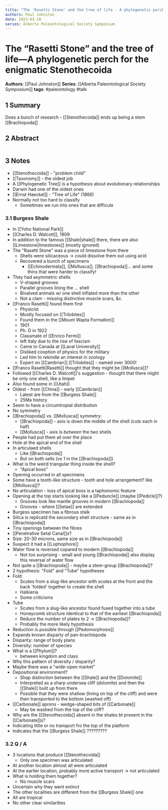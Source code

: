 ```yaml
---
title: "The 'Rasetti Stone' and the tree of life - A phylogenetic perch for the enigmatic Stenothecoida"
authors: Paul Johnston
date: 2023-03-18
series: Alberta Paleontological Society Symposium
---
```


# The “Rasetti Stone” and the tree of life—A phylogenetic perch for the enigmatic Stenothecoida

**Authors**: [[Paul Johnston]]
**Series**: [[Alberta Paleontological Society Symposium]]
**tags**: #paleontology #talk 

## 1 Summary
Does a bunch of research - [[Stenothecoida]] ends up being a stem [[Brachiopoda]]

## 2 Abstract
```

```

## 3 Notes
- [[Stenothecoida]] - "problem child"
- [[Taxonomy]] - the oldest job
- A [[Phylogenetic Tree]] is a hypothesis about evolutionary relationships
- Darwin had one of the oldest ones
- [[Ernst Haeckel]] - "Tree of Life" (1866)
- Normally not too hard to classify
	- Sometimes we run into ones that are difficule
### 3.1 Burgess Shale
- In [[Yoho National Park]]
- [[Charles D. Walcott]], 1909
- In addition to the famous [[Shale|shale]] there, there are also [[Limestone|limestones]] (mostly ignored)
- The "Rasetti Stone" was a piece of limestone from there
	- Shells were silicaceous -> could dissolve them out using acid
	- Recovered a bunch of specimens
		- [[Echinodermata]], [[Mollusca]], [[Brachiopoda]]... and some thins that were harder to classify!
- They had asymmetric shells
	- V-shaped grooves
	- Parallel grooves lining the ... shell
	- Bivalved animals w/ one shell inflated more than the other
	- Not a clam - missing distinctive muscle scars, &c.
- [[Franco Rasetti]] found them first
	- Physicist
	- Mostly focused on [[Trilobites]]
	- Found them in the [[Mount Wapta Formation]]
	- 1901
	- Ph. D in 1922
	- Classmate of [[Enrico Fermi]]
	- left Italy due to the rise of fascism
	- Came to Canada at [[Laval University]]
	- Disliked cooption of physics for the military
	- Led him to rekindle an interest in zoology
	- Expert on [[Cambrian]] [[Trilobites]] - named over 3000!
- [[Franco Rasetti|Rasetti]] thought that they might be [[Mollusca]]?
- Followed [[Charles D. Walcott]]'s suggestion - thought that there might be only one shell, like a limpet
- Also found some in [[Utah]]
- Oldest - from [[China]] - early [[Cambrian]]
	- Latest are from the [[Burgess Shale]]
	- 25Ma history
- Seem to have a circumtropial distribution
- No symmetry
- [[Brachiopoda]] vs. [[Mollusca]] symmetry:
	- [[Brachiopoda]] - axis is down the middle of the shell (cuts each in half)
	- [[Mollusca]] - axis is *between* the two shells
- People had put them all over the place
- Hole at the apical end of the shell
- In articulaed shells
	- Like [[Brachiopoda]]
	- But on both sells (vs 1 in the [[Brachiopoda]])
- What is the weird triangular thing inside the shell?
	- "Apical boss"
- Opening occurred in all specimens
- Some have a tooth-like structure - tooth and hole arrangement? like [[Mollusca]]?
- No articulation - loss of apical boss is a taphonomic feature
- Opening at the top starts looking like a [[Peduncle]] (maybe [[Pedicle]]?)
	- Grooves look like mantle grooves in modern [[Brachiopoda]]
	- Grooves - where [[Setae]] are extended
- Burgess specimen has a fibrous stalk
- Silica is replicatd the secondary shell structure - same as in [[Brachiopoda]]
- Tiny openings between the fibres
- [[Penetrative Setal Canal]]s?
- Size: 20-30 microns, same size as in [[Brachiopoda]]
- Suspect it had a [[Lophophore]]
- Water flow is reversed copared to modern [[Brachiopoda]]
	- Not too surprising - small and young [[Brachiopoda]] also display this reversal of water flow
- Not quite a [[Brachiopoda]] - maybe a stem-group [[Brachiopoda]]?
- 2 hypothesis: "Fold" and "Tube" hypotheses
- Fold:
	- Scutes from a slug-like ancestor with scutes at the front and the back 'folded' together to create the shell
	- Halkieria
	- Some criticisms
- Tube
	- Scutes from a slug-like ancestor found fused together into a tube
	- Honeycomb structure identical to that of the earliest [[Brachiopoda]]
	- Reduce the number of plates to 2 -> [[Brachiopoda]]?
	- Probably the more likely hypothesis
- Reduction is possible through [[Pedomorphosis]]
- Expands known disparty of pan-brachiopoda
- Disparity: range of body plans
- Diversity: number of species
- What is a [[Phylum]]?
	- between kingdom and class
- Why this pattern of diversity / disparity?
- Maybe there was a "wide-open market"
- Depositional environment?
	- Shap distinction between the [[Shale]] and the [[Dolomite]]
	- Interpreted as a sharp undersea cliff (dolomite) and then the [[Shale]] built up from there
	- Possible that they were shallow (living on top of the cliff) and were then transported to the bottom (washed off)
- [[Carbonate]] aprons - wedge-shaped bits of [[Carbonate]]
	- May be washed from the top of the cliff?
- Why are the [[Stenothecoida]] absent in the shales bt present in the [[Carbonate]]s?
- Indicating little or no transport fro the top of the platform
- Indicates that the [[Burgess Shale]] ?????????

### 3.2 Q / A
- 3 locations that produce [[Stenothecoida]]
	- Only one specimen was articulated
- At another location almost all were articulated
- At the earlier location, probably more active transport -> not articulated
- What is holding them together?
	- No muscle scars
- Uncertain why they went extinct
- The other localities are different from the [[Burgess Shale]] one
- All are tropical
- No other clear similarities